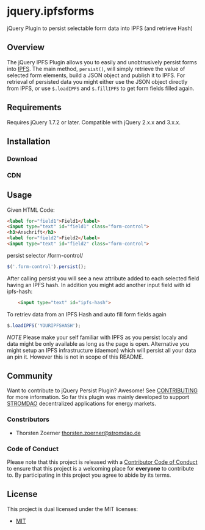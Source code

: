 # jquery.ipfsforms
jQuery Plugin to persist selectable form data into IPFS (and retrieve Hash)

## Overview
The jQuery IPFS Plugin allows you to easily and unobtrusively persist forms into [IPFS](https://ipfs.io). The main method, `persist()`, will simply retrieve the value of selected  form elements, build a JSON object and publish it to IPFS. For retrieval of persisted data you might either use the JSON object directly from IPFS, or use `$.loadIPFS` and `$.fillIPFS` to get form fields filled again.

## Requirements
Requires jQuery 1.7.2 or later. Compatible with jQuery 2.x.x and 3.x.x.

## Installation

### Download

### CDN 


## Usage

Given HTML Code:
```html
<label for="field1">Field1</label>
<input type="text" id="field1" class="form-control">			
<h3>Anschrift</h3>
<label for="field2">Field2</label>
<input type="text" id="field2" class="form-control">
```

persist selector /form-control/

```js
$('.form-control').persist();
```

After calling persist you will see a new attribute added to each selected field having an IPFS hash. In addition you might add another input field with id ipfs-hash:

```html
	<input type="text" id="ipfs-hash">
```

To retriev data from an IPFS Hash and auto fill form fields again 

```js
$.loadIPFS('YOURIPFSHASH');
```

*NOTE* Please make your self familiar with IPFS as you persist localy and data might be only available as long as the page is open. Alternative you might setup an IPFS infrastructure (daemon) which will persist all your data an pin it. However this is not in scope of this README.

## Community
Want to contribute to jQuery Persist Plugin? Awesome! See [CONTRIBUTING](CONTRIBUTING.md) for more information. So far this plugin was mainly developed to support [STROMDAO](https://stromdao.de) decentralized applications for energy markets.

### Constributors
 - Thorsten Zoerner <thorsten.zoerner@stromdao.de> 

### Code of Conduct
Please note that this project is released with a [Contributor Code of Conduct](CODE_OF_CONDUCT.md) to ensure that this project is a welcoming place for **everyone** to contribute to. By participating in this project you agree to abide by its terms.


## License

This project is dual licensed under the MIT licenses:

* [MIT](LICENSE-MIT)
